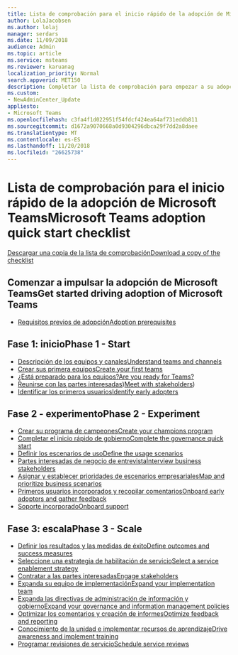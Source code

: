 ```yaml
---
title: Lista de comprobación para el inicio rápido de la adopción de Microsoft Teams
author: LolaJacobsen
ms.author: lolaj
manager: serdars
ms.date: 11/09/2018
audience: Admin
ms.topic: article
ms.service: msteams
ms.reviewer: karuanag
localization_priority: Normal
search.appverid: MET150
description: Completar la lista de comprobación para empezar a su adopción Microsoft Teams.
ms.custom:
- NewAdminCenter_Update
appliesto:
- Microsoft Teams
ms.openlocfilehash: c3fa4f1d022951f54fdcf424ea64af731eddb811
ms.sourcegitcommit: d1672a9070668a0d9304296dbca29f7dd2a8daee
ms.translationtype: MT
ms.contentlocale: es-ES
ms.lasthandoff: 11/20/2018
ms.locfileid: "26625738"
---
```

# <a name="microsoft-teams-adoption-quick-start-checklist"></a><span data-ttu-id="4f514-103">Lista de comprobación para el inicio rápido de la adopción de Microsoft Teams</span><span class="sxs-lookup"><span data-stu-id="4f514-103">Microsoft Teams adoption quick start checklist</span></span>

[<span data-ttu-id="4f514-104">Descargar una copia de la lista de comprobación</span><span class="sxs-lookup"><span data-stu-id="4f514-104">Download a copy of the checklist</span></span>](https://docs.microsoft.com/en-us/MicrosoftTeams/teams-adoption-quick-start-checklist?branch=pr-en-us-2018)

## <a name="get-started-driving-adoption-of-microsoft-teams"></a><span data-ttu-id="4f514-105">Comenzar a impulsar la adopción de Microsoft Teams</span><span class="sxs-lookup"><span data-stu-id="4f514-105">Get started driving adoption of Microsoft Teams</span></span>

- [<span data-ttu-id="4f514-106">Requisitos previos de adopción</span><span class="sxs-lookup"><span data-stu-id="4f514-106">Adoption prerequisites</span></span>](teams-adoption-get-started.md)

## <a name="phase-1---start"></a><span data-ttu-id="4f514-107">Fase 1: inicio</span><span class="sxs-lookup"><span data-stu-id="4f514-107">Phase 1 - Start</span></span>

- [<span data-ttu-id="4f514-108">Descripción de los equipos y canales</span><span class="sxs-lookup"><span data-stu-id="4f514-108">Understand teams and channels</span></span>](teams-adoption-understand-teams-and-channels.md)
- [<span data-ttu-id="4f514-109">Crear sus primera equipos</span><span class="sxs-lookup"><span data-stu-id="4f514-109">Create your first teams</span></span>](teams-adoption-your-first-teams.md)
- [<span data-ttu-id="4f514-110">¿Está preparado para los equipos?</span><span class="sxs-lookup"><span data-stu-id="4f514-110">Are you ready for Teams?</span></span>](teams-adoption-assess-readiness.md)
- <span data-ttu-id="4f514-111">[Reunirse con las partes interesadas](teams-adoption-assess-readiness.md#assess-your-stakeholders))</span><span class="sxs-lookup"><span data-stu-id="4f514-111">[Meet with stakeholders](teams-adoption-assess-readiness.md#assess-your-stakeholders))</span></span>
- [<span data-ttu-id="4f514-112">Identificar los primeros usuarios</span><span class="sxs-lookup"><span data-stu-id="4f514-112">Identify early adopters</span></span>](teams-adoption-assess-readiness.md#identify-early-adopters)

## <a name="phase-2---experiment"></a><span data-ttu-id="4f514-113">Fase 2 - experimento</span><span class="sxs-lookup"><span data-stu-id="4f514-113">Phase 2 - Experiment</span></span>

- [<span data-ttu-id="4f514-114">Crear su programa de campeones</span><span class="sxs-lookup"><span data-stu-id="4f514-114">Create your champions program</span></span>](teams-adoption-create-champions-program.md)
- [<span data-ttu-id="4f514-115">Completar el inicio rápido de gobierno</span><span class="sxs-lookup"><span data-stu-id="4f514-115">Complete the governance quick start</span></span>](teams-adoption-governance-quick-start.md)
- [<span data-ttu-id="4f514-116">Definir los escenarios de uso</span><span class="sxs-lookup"><span data-stu-id="4f514-116">Define the usage scenarios</span></span>](teams-adoption-define-usage-scenarios.md)
- [<span data-ttu-id="4f514-117">Partes interesadas de negocio de entrevista</span><span class="sxs-lookup"><span data-stu-id="4f514-117">Interview business stakeholders</span></span>](teams-adoption-define-usage-scenarios.md#interview-business-stakeholders)
- [<span data-ttu-id="4f514-118">Asignar y establecer prioridades de escenarios empresariales</span><span class="sxs-lookup"><span data-stu-id="4f514-118">Map and prioritize business scenarios</span></span>](teams-adoption-define-usage-scenarios.md#map-and-prioritize-business-scenarios)
- [<span data-ttu-id="4f514-119">Primeros usuarios incorporados y recopilar comentarios</span><span class="sxs-lookup"><span data-stu-id="4f514-119">Onboard early adopters and gather feedback</span></span>](teams-adoption-onboard-early-adopters.md)
- [<span data-ttu-id="4f514-120">Soporte incorporado</span><span class="sxs-lookup"><span data-stu-id="4f514-120">Onboard support</span></span>](teams-adoption-onboard-support.md)

## <a name="phase-3---scale"></a><span data-ttu-id="4f514-121">Fase 3: escala</span><span class="sxs-lookup"><span data-stu-id="4f514-121">Phase 3 - Scale</span></span>

- [<span data-ttu-id="4f514-122">Definir los resultados y las medidas de éxito</span><span class="sxs-lookup"><span data-stu-id="4f514-122">Define outcomes and success measures</span></span>](teams-adoption-define-outcomes.md)
- [<span data-ttu-id="4f514-123">Seleccione una estrategia de habilitación de servicio</span><span class="sxs-lookup"><span data-stu-id="4f514-123">Select a service enablement strategy</span></span>](teams-adoption-define-outcomes.md#select-a-service-enablement-strategy)
- [<span data-ttu-id="4f514-124">Contratar a las partes interesadas</span><span class="sxs-lookup"><span data-stu-id="4f514-124">Engage stakeholders</span></span>](teams-adoption-define-outcomes.md#engage-stakeholders)
- [<span data-ttu-id="4f514-125">Expanda su equipo de implementación</span><span class="sxs-lookup"><span data-stu-id="4f514-125">Expand your implementation team</span></span>](teams-adoption-define-outcomes.md#expand-your-implementation-team)
- [<span data-ttu-id="4f514-126">Expanda las directivas de administración de información y gobierno</span><span class="sxs-lookup"><span data-stu-id="4f514-126">Expand your governance and information management policies</span></span>](teams-adoption-define-outcomes.md#expand-your-governance-and-information-management-policies)
- [<span data-ttu-id="4f514-127">Optimizar los comentarios y creación de informes</span><span class="sxs-lookup"><span data-stu-id="4f514-127">Optimize feedback and reporting</span></span>](teams-adoption-optimize-feedback-and-reporting.md)
- [<span data-ttu-id="4f514-128">Conocimiento de la unidad e implementar recursos de aprendizaje</span><span class="sxs-lookup"><span data-stu-id="4f514-128">Drive awareness and implement training</span></span>](teams-adoption-drive-awareness.md)
- [<span data-ttu-id="4f514-129">Programar revisiones de servicio</span><span class="sxs-lookup"><span data-stu-id="4f514-129">Schedule service reviews</span></span>](teams-adoption-schedule-service-health-reviews.md)



